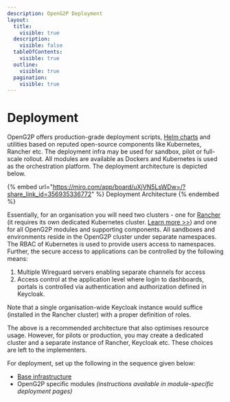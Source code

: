 ```yaml
---
description: OpenG2P Deployment
layout:
  title:
    visible: true
  description:
    visible: false
  tableOfContents:
    visible: true
  outline:
    visible: true
  pagination:
    visible: true
---
```


# Deployment

OpenG2P offers production-grade deployment scripts, [Helm charts](helm-charts.md) and utilities based on reputed open-source components like Kubernetes, Rancher etc. The deployment infra may be used for sandbox, pilot or full-scale rollout. All modules are available as Dockers and Kubernetes is used as the orchestration platform. The deployment architecture is depicted below.

{% embed url="https://miro.com/app/board/uXjVN5LsWDw=/?share_link_id=356935336772" %}
Deployment Architecture
{% endembed %}

Essentially, for an organisation you will need two clusters - one for [Rancher](base-infrastructure/rancher.md) (it requires its own dedicated Kubernetes cluster. [Learn more >>](https://ranchermanager.docs.rancher.com/getting-started/installation-and-upgrade#high-availability-kubernetes-install-with-the-helm-cli)) and one for all OpenG2P modules and supporting components. All sandboxes and environments reside in the OpenG2P cluster under separate namespaces.  The RBAC of Kubernetes is used to provide users access to namespaces. Further, the secure access to applications can be controlled by the following means:

1. Multiple Wireguard servers enabling separate channels for access
2. Access control at  the application level where login to dashboards, portals is controlled via authentication and authorization defined in Keycloak.

Note that a single organisation-wide Keycloak instance would suffice (installed in the Rancher cluster) with a proper definition of roles.

The above is a recommended architecture that also optimises resource usage. However, for pilots or production, you may create a dedicated cluster and a separate instance of Rancher, Keycloak etc. These choices are left to the implementers.

For deployment, set up the following in the sequence given below:

* [Base infrastructure](base-infrastructure/)
* OpenG2P specific modules _(instructions available in module-specific deployment pages)_
